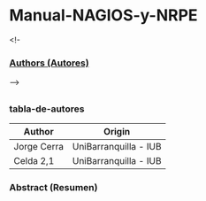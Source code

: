 # Manual-NAGIOS-y-NRPE

<!-[<h3>Authors (Autores)</h3>](#tabla-de-autores)-->

## <h3>tabla-de-autores</h3>
| Author       |    Origin   | 
|--------------|--------------|
| Jorge Cerra  | UniBarranquilla - IUB    | 
| Celda 2,1    | UniBarranquilla - IUB    | 



<h3>Abstract (Resumen)</h3>



